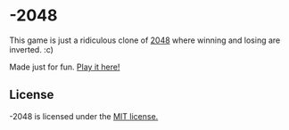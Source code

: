 # -2048

This game is just a ridiculous clone of [2048](https://github.com/gabrielecirulli/2048/) where winning and losing are inverted. :c)

Made just for fun. [Play it here!](http://andlima.github.io/minus2048/)

## License
-2048 is licensed under the [MIT license.](https://github.com/andlima/minus2048/blob/master/LICENSE.txt)
